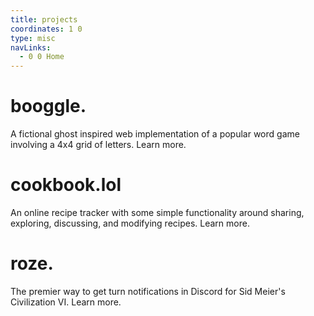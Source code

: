 ```yaml
---
title: projects
coordinates: 1 0
type: misc
navLinks:
  - 0 0 Home
---
```


# booggle.

A fictional ghost inspired web implementation of a popular word game involving a
4x4 grid of letters.
<span class="link" data-x="0" data-y="-3">Learn more.</span>

# cookbook.lol

An online recipe tracker with some simple functionality around sharing,
exploring, discussing, and modifying recipes.
<span class="link" data-x="1" data-y="-7">Learn more.</span>

# roze.

The premier way to get turn notifications in Discord for Sid Meier's
Civilization VI.
<span class="link" data-x="2" data-y="-5">Learn more.</span>
